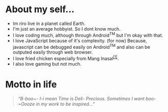 # About my self...

- Im riro live in a planet called Earth.
- I'm just an average hobbyist. So I dont know much.
- I love coding much, although through Android<sup>TM</sup> but I'm okay with that.
- I love JavaScript because of it's complexity. (for now) Because, javascript can be debugged easily on Android<sup>TM</sup> and also can be outputed easily through web browser.
- I love fried chicken especially from Mang Inasal<sup>[\[1\]](manginasal.com)</sup>.
- I also love gaming but not much.

# Motto in life 

> *“B-boo~- I-i mean Time is Deli- Precious. Sometimes I want boo-~Oooze in my work to be inspired...”*
